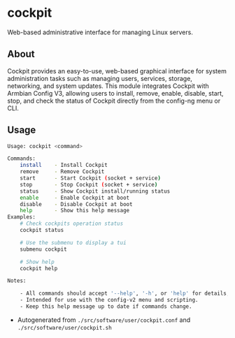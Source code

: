 # cockpit
Web-based administrative interface for managing Linux servers.

## About
Cockpit provides an easy-to-use, web-based graphical interface for system administration tasks such as managing users, services, storage, networking, and system updates. This module integrates Cockpit with Armbian Config V3, allowing users to install, remove, enable, disable, start, stop, and check the status of Cockpit directly from the config-ng menu or CLI.

## Usage
~~~bash
Usage: cockpit <command>

Commands:
	install    - Install Cockpit
	remove     - Remove Cockpit
	start      - Start Cockpit (socket + service)
	stop       - Stop Cockpit (socket + service)
	status     - Show Cockpit install/running status
	enable     - Enable Cockpit at boot
	disable    - Disable Cockpit at boot
	help       - Show this help message
Examples:
	# Check cockpits operation status
	cockpit status

	# Use the submenu to display a tui
	submenu cockpit

	# Show help
	cockpit help

Notes:

	- All commands should accept '--help', '-h', or 'help' for details, if implemented.
	- Intended for use with the config-v2 menu and scripting.
	- Keep this help message up to date if commands change.
~~~

- Autogenerated from `./src/software/user/cockpit.conf` and `./src/software/user/cockpit.sh`
